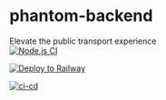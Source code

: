 # phantom-backend
Elevate the public transport experience  
[![Node.js CI](https://github.com/atlp-rwanda/rca-phantom-team5-bn/actions/workflows/build_test.yml/badge.svg)](https://github.com/atlp-rwanda/rca-phantom-team5-bn/actions/workflows/build_test.yml)

[![Deploy to Railway](https://github.com/atlp-rwanda/rca-phantom-team5-bn/actions/workflows/deploy.yml/badge.svg)](https://github.com/atlp-rwanda/rca-phantom-team5-bn/actions/workflows/deploy.yml)


[![ci-cd](https://github.com/atlp-rwanda/rca-phantom-team5-bn/actions/workflows/CodeClimate.yml/badge.svg)](https://github.com/atlp-rwanda/rca-phantom-team5-bn/actions/workflows/CodeClimate.yml)
